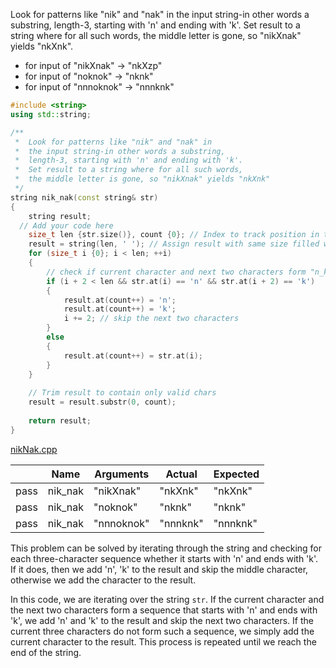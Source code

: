 Look for patterns like "nik" and "nak" in the input string-in other words a substring, length-3, starting with 'n' and ending with 'k'. Set result to a string where for all such words, the middle letter is gone, so "nikXnak" yields "nkXnk".

* for input of "nikXnak" → "nkXzp"
* for input of "noknok" → "nknk"
* for input of "nnnoknok" → "nnnknk"

```cpp
#include <string>
using std::string;

/**
 *  Look for patterns like "nik" and "nak" in 
 *  the input string-in other words a substring, 
 *  length-3, starting with 'n' and ending with 'k'. 
 *  Set result to a string where for all such words, 
 *  the middle letter is gone, so "nikXnak" yields "nkXnk"
 */
string nik_nak(const string& str)
{
    string result;
  // Add your code here
    size_t len {str.size()}, count {0}; // Index to track position in the result string
    result = string(len, ' '); // Assign result with same size filled with spaces
    for (size_t i {0}; i < len; ++i) 
    {
        // check if current character and next two characters form "n_k"
        if (i + 2 < len && str.at(i) == 'n' && str.at(i + 2) == 'k') 
        {
            result.at(count++) = 'n';
            result.at(count++) = 'k';
            i += 2; // skip the next two characters
        }
        else
        {
            result.at(count++) = str.at(i);
        }
    }
    
    // Trim result to contain only valid chars
    result = result.substr(0, count);
    
    return result;
}
```

[nikNak.cpp](https://codecheck.io/files/230209223150ppfzygyhcl1c21a5ldq50kf)

| |Name|Arguments|Actual|Expected|
|---|---|---|---|---|
|pass|nik_nak|"nikXnak"|"nkXnk"|"nkXnk"|
|pass|nik_nak|"noknok"|"nknk"|"nknk"|
|pass|nik_nak|"nnnoknok"|"nnnknk"|"nnnknk"|

This problem can be solved by iterating through the string and checking for each three-character sequence whether it starts with 'n' and ends with 'k'. If it does, then we add 'n', 'k' to the result and skip the middle character, otherwise we add the character to the result.

In this code, we are iterating over the string `str`. If the current character and the next two characters form a sequence that starts with 'n' and ends with 'k', we add 'n' and 'k' to the result and skip the next two characters. If the current three characters do not form such a sequence, we simply add the current character to the result. This process is repeated until we reach the end of the string.